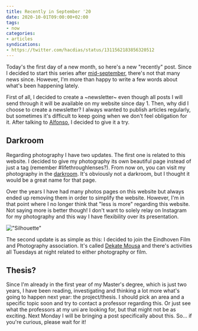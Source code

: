 ```yaml
---
title: Recently in September '20
date: 2020-10-01T09:00:00+02:00
tags:
- now
categories:
- articles
syndications:
- https://twitter.com/hacdias/status/1311562183856320512
---
```


Today's the first day of a new month, so here's a new "recently" post. Since I decided to start this series after [mid-september](/2020/09/21/recently), there's not that many news since. However, I'm more than happy to write a few words about what's been happening lately.

<!--more-->

First of all, I decided to create a ~newsletter~ even though all posts I will send through it will be available on my website since day 1. Then, why did I choose to create a newsletter? I always wanted to publish articles regularly, but sometimes it's difficult to keep going when we don't feel obligation for it. After talking to [Alfonso](https://twitter.com/adlrocha), I decided to give it a try.

## Darkroom

Regarding photography I have two updates. The first one is related to this website. I decided to give my photography its own beautiful page instead of just a tag (remember #lifethroughlenses?). From now on, you can visit my photography in the [darkroom](/photos). It's obviously not a darkroom, but I thought it would be a great name for that page.

Over the years I have had many photos pages on this website but always ended up removing them in order to simplify the website. However, I'm in that point where I no longer think that "less is more" regarding this website. Not saying more is better though! I don't want to solely relay on Instagram for my photography and this way I have flexibility over its presentation.

![["Silhouette"](/2020/09/27/silhouette)](cdn:/2020-09-silhouette)

The second update is as simple as this: I decided to join the Eindhoven Film and Photography association. It's called [Dekate Mousa](http://dekatemousa.nl/) and there's activities all Tuesdays at night related to either photography or film.

## Thesis?

Since I'm already in the first year of my Master's degree, which is just two years, I have been reading, investigating and thinking a lot more what's going to happen next year: the project/thesis. I should pick an area and a specific topic soon and try to contact a professor regarding this. Or just see what the professors at my uni are looking for, but that might not be as exciting. Next Monday I will be bringing a post specifically about this. So... if you're curious, please wait for it!
